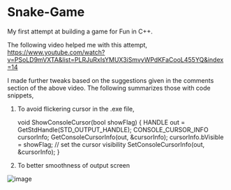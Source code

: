 # Snake-Game

My first attempt at building a game for Fun in C++. 

The following video helped me with this attempt, 
https://www.youtube.com/watch?v=PSoLD9mVXTA&list=PLRJuRxIsYMUX3iSmvyWPdKFaCooL455YQ&index=14

I made further tweaks based on the suggestions given in the comments section of the above video. The following summarizes those with code snippets, 

1. To avoid flickering cursor in the .exe file, 

    void ShowConsoleCursor(bool showFlag)
    {
        HANDLE out = GetStdHandle(STD_OUTPUT_HANDLE);
        CONSOLE_CURSOR_INFO cursorInfo;
        GetConsoleCursorInfo(out, &cursorInfo);
        cursorInfo.bVisible = showFlag; // set the cursor visibility
        SetConsoleCursorInfo(out, &cursorInfo);
    }
    
2. To better smoothness of output screen

![image](https://user-images.githubusercontent.com/82727990/170604956-fb8a38ea-bfaf-415b-8c9c-d165041c3c9e.png)




